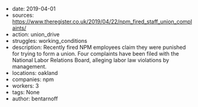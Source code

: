 - date: 2019-04-01
- sources: https://www.theregister.co.uk/2019/04/22/npm_fired_staff_union_complaints/
- action: union_drive
- struggles: working_conditions
- description: Recently fired NPM employees claim they were punished for trying to form a union. Four complaints have been filed with the National Labor Relations Board, alleging labor law violations by management.
- locations: oakland
- companies: npm
- workers: 3
- tags: None
- author: bentarnoff
